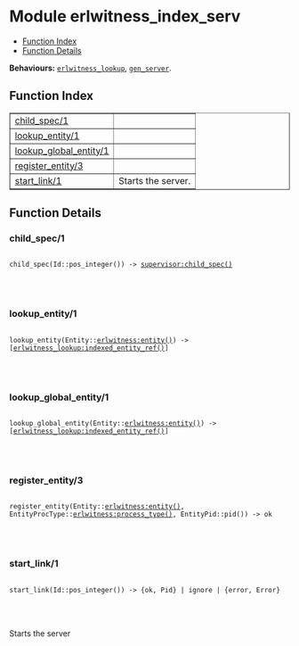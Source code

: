 

# Module erlwitness_index_serv #
* [Function Index](#index)
* [Function Details](#functions)

__Behaviours:__ [`erlwitness_lookup`](erlwitness_lookup.md), [`gen_server`](gen_server.md).
<a name="index"></a>

## Function Index ##


<table width="100%" border="1" cellspacing="0" cellpadding="2" summary="function index"><tr><td valign="top"><a href="#child_spec-1">child_spec/1</a></td><td></td></tr><tr><td valign="top"><a href="#lookup_entity-1">lookup_entity/1</a></td><td></td></tr><tr><td valign="top"><a href="#lookup_global_entity-1">lookup_global_entity/1</a></td><td></td></tr><tr><td valign="top"><a href="#register_entity-3">register_entity/3</a></td><td></td></tr><tr><td valign="top"><a href="#start_link-1">start_link/1</a></td><td>
Starts the server.</td></tr></table>


<a name="functions"></a>

## Function Details ##

<a name="child_spec-1"></a>

### child_spec/1 ###


<pre><code>
child_spec(Id::pos_integer()) -&gt; <a href="supervisor.md#type-child_spec">supervisor:child_spec()</a>
</code></pre>

<br></br>



<a name="lookup_entity-1"></a>

### lookup_entity/1 ###


<pre><code>
lookup_entity(Entity::<a href="erlwitness.md#type-entity">erlwitness:entity()</a>) -&gt; [<a href="erlwitness_lookup.md#type-indexed_entity_ref">erlwitness_lookup:indexed_entity_ref()</a>]
</code></pre>

<br></br>



<a name="lookup_global_entity-1"></a>

### lookup_global_entity/1 ###


<pre><code>
lookup_global_entity(Entity::<a href="erlwitness.md#type-entity">erlwitness:entity()</a>) -&gt; [<a href="erlwitness_lookup.md#type-indexed_entity_ref">erlwitness_lookup:indexed_entity_ref()</a>]
</code></pre>

<br></br>



<a name="register_entity-3"></a>

### register_entity/3 ###


<pre><code>
register_entity(Entity::<a href="erlwitness.md#type-entity">erlwitness:entity()</a>, EntityProcType::<a href="erlwitness.md#type-process_type">erlwitness:process_type()</a>, EntityPid::pid()) -&gt; ok
</code></pre>

<br></br>



<a name="start_link-1"></a>

### start_link/1 ###


<pre><code>
start_link(Id::pos_integer()) -&gt; {ok, Pid} | ignore | {error, Error}
</code></pre>

<br></br>



Starts the server

